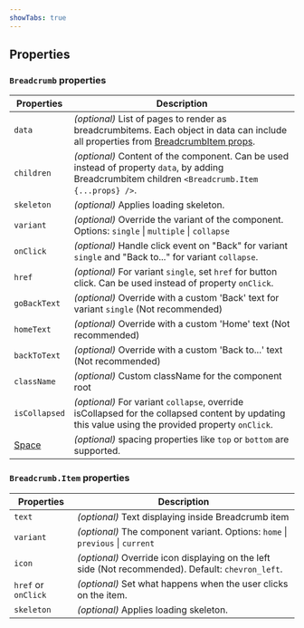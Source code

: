 ```yaml
---
showTabs: true
---
```


## Properties

### `Breadcrumb` properties

| Properties                                  | Description                                                                                                                                                                                             |
| ------------------------------------------- | ------------------------------------------------------------------------------------------------------------------------------------------------------------------------------------------------------- |
| `data`                                      | _(optional)_ List of pages to render as breadcrumbitems. Each object in data can include all properties from [BreadcrumbItem props](/uilib/components/breadcrumb/properties#breadcrumbitem-properties). |
| `children`                                  | _(optional)_ Content of the component. Can be used instead of property `data`, by adding Breadcrumbitem children `<Breadcrumb.Item {...props} />`.                                                      |
| `skeleton`                                  | _(optional)_ Applies loading skeleton.                                                                                                                                                                  |
| `variant`                                   | _(optional)_ Override the variant of the component. Options: `single` \| `multiple` \| `collapse`                                                                                                       |
| `onClick`                                   | _(optional)_ Handle click event on "Back" for variant `single` and "Back to..." for variant `collapse`.                                                                                                 |
| `href`                                      | _(optional)_ For variant `single`, set `href` for button click. Can be used instead of property `onClick`.                                                                                              |
| `goBackText`                                | _(optional)_ Override with a custom 'Back' text for variant `single` (Not recommended)                                                                                                                  |
| `homeText`                                  | _(optional)_ Override with a custom 'Home' text (Not recommended)                                                                                                                                       |
| `backToText`                                | _(optional)_ Override with a custom 'Back to...' text (Not recommended)                                                                                                                                 |
| `className`                                 | _(optional)_ Custom className for the component root                                                                                                                                                    |
| `isCollapsed`                               | _(optional)_ For variant `collapse`, override isCollapsed for the collapsed content by updating this value using the provided property `onClick`.                                                       |
| [Space](/uilib/components/space/properties) | _(optional)_ spacing properties like `top` or `bottom` are supported.                                                                                                                                   |

### `Breadcrumb.Item` properties

| Properties          | Description                                                                                        |
| ------------------- | -------------------------------------------------------------------------------------------------- |
| `text`              | _(optional)_ Text displaying inside Breadcrumb item                                                |
| `variant`           | _(optional)_ The component variant. Options: `home` \| `previous` \| `current`                     |
| `icon`              | _(optional)_ Override icon displaying on the left side (Not recommended). Default: `chevron_left`. |
| `href` or `onClick` | _(optional)_ Set what happens when the user clicks on the item.                                    |
| `skeleton`          | _(optional)_ Applies loading skeleton.                                                             |

